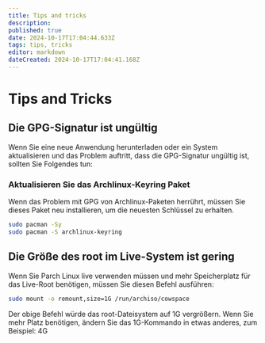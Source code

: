 ```yaml
---
title: Tips and tricks
description: 
published: true
date: 2024-10-17T17:04:44.633Z
tags: tips, tricks
editor: markdown
dateCreated: 2024-10-17T17:04:41.168Z
---
```


# Tips and Tricks

## Die GPG-Signatur ist ungültig

Wenn Sie eine neue Anwendung herunterladen oder ein System aktualisieren und das Problem auftritt, dass die GPG-Signatur ungültig ist, sollten Sie Folgendes tun:

### Aktualisieren Sie das Archlinux-Keyring Paket

Wenn das Problem mit GPG von Archlinux-Paketen herrührt, müssen Sie dieses Paket neu installieren, um die neuesten Schlüssel zu erhalten.

```bash
sudo pacman -Sy
sudo pacman -S archlinux-keyring
```


## Die Größe des root im Live-System ist gering

Wenn Sie Parch Linux live verwenden müssen und mehr Speicherplatz für das Live-Root benötigen, müssen Sie diesen Befehl ausführen:

```bash
sudo mount -o remount,size=1G /run/archiso/cowspace
```

Der obige Befehl würde das root-Dateisystem auf 1G vergrößern. Wenn Sie mehr Platz benötigen, ändern Sie das 1G-Kommando in etwas anderes, zum Beispiel: 4G
